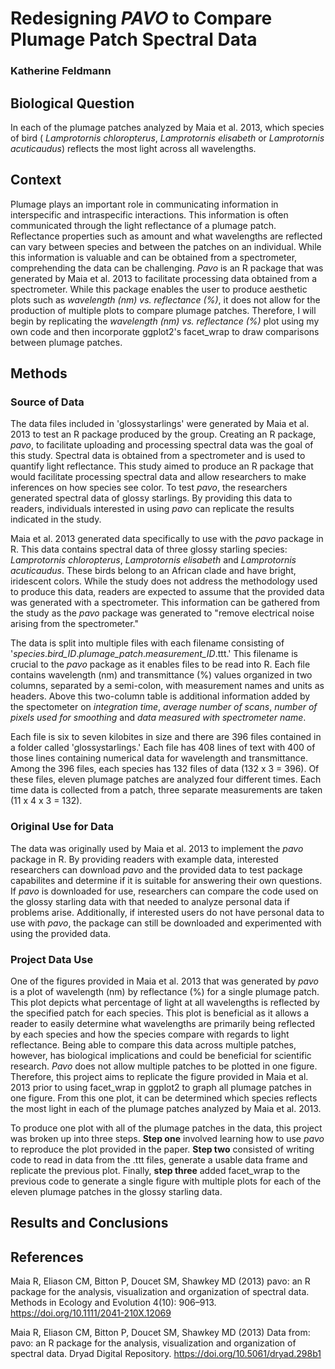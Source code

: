 # Redesigning _PAVO_ to Compare Plumage Patch Spectral Data
### Katherine Feldmann

## Biological Question
In each of the plumage patches analyzed by Maia et al. 2013, which species of bird ( _Lamprotornis chloropterus_, _Lamprotornis elisabeth_ or _Lamprotornis acuticaudus_) reflects the most light across all wavelengths. 

## Context
Plumage plays an important role in communicating information in interspecific and intraspecific interactions. This information is often communicated through the light reflectance of a plumage patch. Reflectance properties such as amount and what wavelengths are reflected can vary between species and between the patches on an individual. While this information is valuable and can be obtained from a spectrometer, comprehending the data can be challenging. _Pavo_ is an R package that was generated by Maia et al. 2013 to facilitate processing data obtained from a spectrometer. While this package enables the user to produce aesthetic plots such as _wavelength (nm) vs. reflectance (%)_, it does not allow for the production of multiple plots to compare plumage patches. Therefore, I will begin by replicating the _wavelength (nm) vs. reflectance (%)_ plot using my own code and then incorporate ggplot2's facet_wrap to draw comparisons between plumage patches. 

## Methods
### Source of Data
The data files included in 'glossystarlings' were generated by Maia et al. 2013 to test an R package produced by the group. Creating an R package, _pavo_, to facilitate uploading and processing spectral data was the goal of this study. Spectral data is obtained from a spectrometer and is used to quantify light reflectance. This study aimed to produce an R package that would facilitate processing spectral data and allow researchers to make inferences on how species see color. To test _pavo_, the researchers generated spectral data of glossy starlings. By providing this data to readers, individuals interested in using _pavo_ can replicate the results indicated in the study.

Maia et al. 2013 generated data specifically to use with the _pavo_ package in R. This data contains spectral data of three glossy starling species: _Lamprotornis chloropterus_, _Lamprotornis elisabeth_ and _Lamprotornis acuticaudus_. These birds belong to an African clade and have bright, iridescent colors. While the study does not address the methodology used to produce this data, readers are expected to assume that the provided data was generated with a spectrometer. This information can be gathered from the study as the _pavo_ package was generated to "remove electrical noise arising from the spectrometer."

The data is split into multiple files with each filename consisting of '_species_._bird_ID_._plumage_patch_._measurement_ID_.ttt.' This filename is crucial to the _pavo_ package as it enables files to be read into R. Each file contains wavelength (nm) and transmittance (%) values organized in two columns, separated by a semi-colon, with measurement names and units as headers. Above this two-column table is additional information added by the spectometer on _integration time_, _average number of scans_, _number of pixels used for smoothing_ and _data measured with spectrometer name_. 

Each file is six to seven kilobites in size and there are 396 files contained in a folder called 'glossystarlings.' Each file has 408 lines of text with 400 of those lines containing numerical data for wavelength and transmittance. Among the 396 files, each species has 132 files of data (132 x 3 = 396). Of these files, eleven plumage patches are analyzed four different times. Each time data is collected from a patch, three separate measurements are taken (11 x 4 x 3 = 132).

### Original Use for Data
The data was originally used by Maia et al. 2013 to implement the _pavo_ package in R. By providing readers with example data, interested researchers can download _pavo_ and the provided data to test package capabilites and determine if it is suitable for answering their own questions. If _pavo_ is downloaded for use, researchers can compare the code used on the glossy starling data with that needed to analyze personal data if problems arise. Additionally, if interested users do not have personal data to use with _pavo_, the package can still be downloaded and experimented with using the provided data.

### Project Data Use
One of the figures provided in Maia et al. 2013 that was generated by _pavo_ is a plot of wavelength (nm) by reflectance (%) for a single plumage patch. This plot depicts what percentage of light at all wavelengths is reflected by the specified patch for each species. This plot is beneficial as it allows a reader to easily determine what wavelengths are primarily being reflected by each species and how the species compare with regards to light reflectance. Being able to compare this data across multiple patches, however, has biological implications and could be beneficial for scientific research. _Pavo_ does not allow multiple patches to be plotted in one figure. Therefore, this project aims to replicate the figure provided in Maia et al. 2013 prior to using facet_wrap in ggplot2 to graph all plumage patches in one figure. From this one plot, it can be determined which species reflects the most light in each of the plumage patches analyzed by Maia et al. 2013.

To produce one plot with all of the plumage patches in the data, this project was broken up into three steps. **Step one** involved learning how to use _pavo_ to reproduce the plot provided in the paper. **Step two** consisted of writing code to read in data from the .ttt files, generate a usable data frame and replicate the previous plot. Finally, **step three** added facet_wrap to the previous code to generate a single figure with multiple plots for each of the eleven plumage patches in the glossy starling data.

## Results and Conclusions

## References
Maia R, Eliason CM, Bitton P, Doucet SM, Shawkey MD (2013) pavo: an R package for the analysis, visualization and organization of spectral data. Methods in Ecology and Evolution 4(10): 906–913. https://doi.org/10.1111/2041-210X.12069

Maia R, Eliason CM, Bitton P, Doucet SM, Shawkey MD (2013) Data from: pavo: an R package for the analysis, visualization and organization of spectral data. Dryad Digital Repository. https://doi.org/10.5061/dryad.298b1
